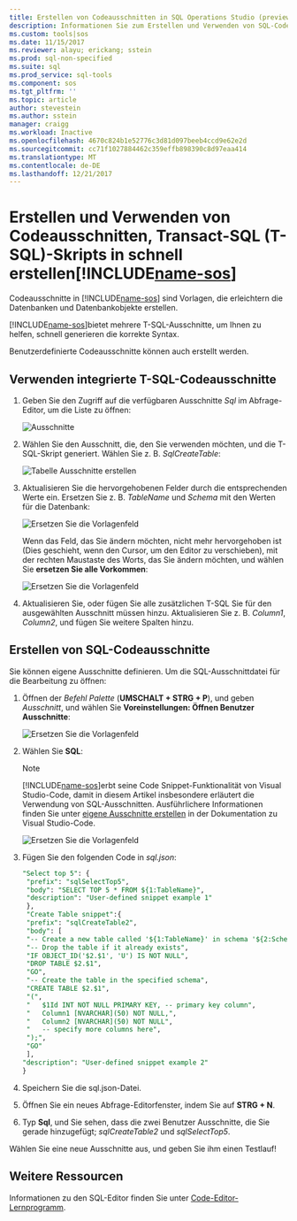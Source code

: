 ```yaml
---
title: Erstellen von Codeausschnitten in SQL Operations Studio (preview) | Microsoft Docs
description: Informationen Sie zum Erstellen und Verwenden von SQL-Codeausschnitte in SQL Operations Studio (preview)
ms.custom: tools|sos
ms.date: 11/15/2017
ms.reviewer: alayu; erickang; sstein
ms.prod: sql-non-specified
ms.suite: sql
ms.prod_service: sql-tools
ms.component: sos
ms.tgt_pltfrm: ''
ms.topic: article
author: stevestein
ms.author: sstein
manager: craigg
ms.workload: Inactive
ms.openlocfilehash: 4670c824b1e52776c3d81d097beeb4ccd9e62e2d
ms.sourcegitcommit: cc71f1027884462c359effb898390c8d97eaa414
ms.translationtype: MT
ms.contentlocale: de-DE
ms.lasthandoff: 12/21/2017
---
```

# <a name="create-and-use-code-snippets-to-quickly-create-transact-sql-t-sql-scripts-in-includename-sosincludesname-sos-shortmd"></a>Erstellen und Verwenden von Codeausschnitten, Transact-SQL (T-SQL)-Skripts in schnell erstellen[!INCLUDE[name-sos](../includes/name-sos-short.md)]

Codeausschnitte in [!INCLUDE[name-sos](../includes/name-sos-short.md)] sind Vorlagen, die erleichtern die Datenbanken und Datenbankobjekte erstellen. 

[!INCLUDE[name-sos](../includes/name-sos-short.md)]bietet mehrere T-SQL-Ausschnitte, um Ihnen zu helfen, schnell generieren die korrekte Syntax. 

Benutzerdefinierte Codeausschnitte können auch erstellt werden.

## <a name="using-built-in-t-sql-code-snippets"></a>Verwenden integrierte T-SQL-Codeausschnitte

1. Geben Sie den Zugriff auf die verfügbaren Ausschnitte *Sql* im Abfrage-Editor, um die Liste zu öffnen:

   ![Ausschnitte](media/code-snippets/sql-snippets.png)

1. Wählen Sie den Ausschnitt, die, den Sie verwenden möchten, und die T-SQL-Skript generiert. Wählen Sie z. B. *SqlCreateTable*:

   ![Tabelle Ausschnitte erstellen](media/code-snippets/create-table.png)

1. Aktualisieren Sie die hervorgehobenen Felder durch die entsprechenden Werte ein. Ersetzen Sie z. B. *TableName* und *Schema* mit den Werten für die Datenbank:

   ![Ersetzen Sie die Vorlagenfeld](media/code-snippets/table-from-snippet.png)

   Wenn das Feld, das Sie ändern möchten, nicht mehr hervorgehoben ist (Dies geschieht, wenn den Cursor, um den Editor zu verschieben), mit der rechten Maustaste des Worts, das Sie ändern möchten, und wählen Sie **ersetzen Sie alle Vorkommen**:

   ![Ersetzen Sie die Vorlagenfeld](media/code-snippets/change-all.png)

1. Aktualisieren Sie, oder fügen Sie alle zusätzlichen T-SQL Sie für den ausgewählten Ausschnitt müssen hinzu. Aktualisieren Sie z. B. *Column1*, *Column2*, und fügen Sie weitere Spalten hinzu.


 
## <a name="creating-sql-code-snippets"></a>Erstellen von SQL-Codeausschnitte 

Sie können eigene Ausschnitte definieren. Um die SQL-Ausschnittdatei für die Bearbeitung zu öffnen:

1. Öffnen der *Befehl Palette* (**UMSCHALT + STRG + P**), und geben *Ausschnitt*, und wählen Sie **Voreinstellungen: Öffnen Benutzer Ausschnitte**:

   ![Ersetzen Sie die Vorlagenfeld](media/code-snippets/user-snippets.png)

1. Wählen Sie **SQL**:

   > [!NOTE]
   > [!INCLUDE[name-sos](../includes/name-sos-short.md)]erbt seine Code Snippet-Funktionalität von Visual Studio-Code, damit in diesem Artikel insbesondere erläutert die Verwendung von SQL-Ausschnitten. Ausführlichere Informationen finden Sie unter [eigene Ausschnitte erstellen](https://code.visualstudio.com/docs/editor/userdefinedsnippets) in der Dokumentation zu Visual Studio-Code. 

   ![Ersetzen Sie die Vorlagenfeld](media/code-snippets/select-sql.png)

1. Fügen Sie den folgenden Code in *sql.json*:

   ```sql
   "Select top 5": {
    "prefix": "sqlSelectTop5",
    "body": "SELECT TOP 5 * FROM ${1:TableName}",
    "description": "User-defined snippet example 1"
    },
    "Create Table snippet":{
    "prefix": "sqlCreateTable2",
    "body": [
    "-- Create a new table called '${1:TableName}' in schema '${2:SchemaName}'",
    "-- Drop the table if it already exists",
    "IF OBJECT_ID('$2.$1', 'U') IS NOT NULL",
    "DROP TABLE $2.$1",
    "GO",
    "-- Create the table in the specified schema",
    "CREATE TABLE $2.$1",
    "(",
    "   $1Id INT NOT NULL PRIMARY KEY, -- primary key column",
    "   Column1 [NVARCHAR](50) NOT NULL,",
    "   Column2 [NVARCHAR](50) NOT NULL",
    "   -- specify more columns here",
    ");",
    "GO"
    ],
   "description": "User-defined snippet example 2"
   }
   ```

1. Speichern Sie die sql.json-Datei.
1. Öffnen Sie ein neues Abfrage-Editorfenster, indem Sie auf **STRG + N**.
2. Typ **Sql**, und Sie sehen, dass die zwei Benutzer Ausschnitte, die Sie gerade hinzugefügt; *sqlCreateTable2* und *sqlSelectTop5*.

Wählen Sie eine neue Ausschnitte aus, und geben Sie ihm einen Testlauf!


## <a name="additional-resources"></a>Weitere Ressourcen

Informationen zu den SQL-Editor finden Sie unter [Code-Editor-Lernprogramm](tutorial-sql-editor.md).
